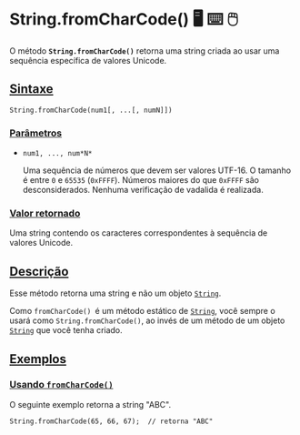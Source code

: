 # String.fromCharCode() :desktop_computer:  :keyboard: :computer_mouse:

O método **`String.fromCharCode()`** retorna uma string criada ao usar uma sequência específica de valores Unicode.

## [Sintaxe](https://developer.mozilla.org/pt-BR/docs/orphaned/Web/JavaScript/Reference/Global_Objects/String/fromCharCode#sintaxe)

```
String.fromCharCode(num1[, ...[, numN]])
```

### [Parâmetros](https://developer.mozilla.org/pt-BR/docs/orphaned/Web/JavaScript/Reference/Global_Objects/String/fromCharCode#parâmetros)

- `num1, ..., num*N*`

  Uma sequência de números que devem ser valores UTF-16. O tamanho é entre `0` e `65535` (`0xFFFF`). Números maiores do que `0xFFFF` são desconsiderados. Nenhuma verificação de vadalida é realizada.

### [Valor retornado](https://developer.mozilla.org/pt-BR/docs/orphaned/Web/JavaScript/Reference/Global_Objects/String/fromCharCode#valor_retornado)

Uma string contendo os caracteres correspondentes à sequência de valores Unicode.

## [Descrição](https://developer.mozilla.org/pt-BR/docs/orphaned/Web/JavaScript/Reference/Global_Objects/String/fromCharCode#descrição)

Esse método retorna uma string e não um objeto [`String`](https://developer.mozilla.org/pt-BR/docs/orphaned/Web/JavaScript/Reference/Global_Objects/String).

Como `fromCharCode() `é um método estático de [`String`](https://developer.mozilla.org/pt-BR/docs/orphaned/Web/JavaScript/Reference/Global_Objects/String), você sempre o usará como `String.fromCharCode()`, ao invés de um método de um objeto [`String`](https://developer.mozilla.org/pt-BR/docs/orphaned/Web/JavaScript/Reference/Global_Objects/String) que você tenha criado.

## [Exemplos](https://developer.mozilla.org/pt-BR/docs/orphaned/Web/JavaScript/Reference/Global_Objects/String/fromCharCode#exemplos)

### [Usando `fromCharCode()`](https://developer.mozilla.org/pt-BR/docs/orphaned/Web/JavaScript/Reference/Global_Objects/String/fromCharCode#usando_fromcharcode)

O seguinte exemplo retorna a string "ABC".

```
String.fromCharCode(65, 66, 67);  // retorna "ABC"
```

